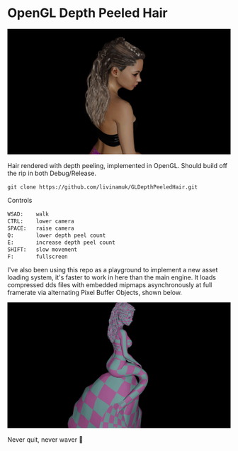 ﻿# OpenGL Depth Peeled Hair

![Screenshot](Screenshot.jpg)

Hair rendered with depth peeling, implemented in OpenGL. Should build off the rip in both Debug/Release.

```
git clone https://github.com/livinamuk/GLDepthPeeledHair.git
```

Controls

```
WSAD:    walk
CTRL:    lower camera
SPACE:   raise camera
Q:       lower depth peel count
E:       increase depth peel count
SHIFT:   slow movement
F:       fullscreen
```

I've also been using this repo as a playground to implement a new asset loading system, it's faster to work in here than the main engine. 
It loads compressed dds files with embedded mipmaps asynchronously at full framerate via alternating Pixel Buffer Objects, shown below.

![AsyncLoading](AsyncLoading.gif)

Never quit, never waver 🌹

